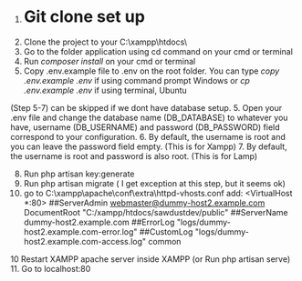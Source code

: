 1. # Git clone set up
1. Clone the project to your C:\xampp\htdocs\
2. Go to the folder application using cd command on your cmd or terminal
3. Run *composer install* on your cmd or terminal
4. Copy .env.example file to .env on the root folder. You can type *copy .env.example .env* if using command prompt Windows or *cp .env.example .env* if using terminal, Ubuntu

(Step 5-7) can be skipped if we dont have database setup.
5. Open your .env file and change the database name (DB_DATABASE) to whatever you have, username (DB_USERNAME) and password (DB_PASSWORD) field correspond to your configuration. 
6. By default, the username is root and you can leave the password field empty. (This is for Xampp) 
7. By default, the username is root and password is also root. (This is for Lamp)

8. Run php artisan key:generate
9. Run php artisan migrate ( I get exception at this step, but it seems ok)
11. go to C:\xampp\apache\conf\extra\httpd-vhosts.conf
 add: 
 <VirtualHost *:80>
    ##ServerAdmin webmaster@dummy-host2.example.com
    DocumentRoot "C:/xampp/htdocs/sawdustdev/public"
    ##ServerName dummy-host2.example.com
    ##ErrorLog "logs/dummy-host2.example.com-error.log"
    ##CustomLog "logs/dummy-host2.example.com-access.log" common
</VirtualHost>
10 Restart XAMPP apache server inside XAMPP  (or Run php artisan serve)
11. Go to localhost:80
